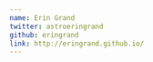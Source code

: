 ```yaml
---
name: Erin Grand
twitter: astroeringrand
github: eringrand
link: http://eringrand.github.io/
---
```

